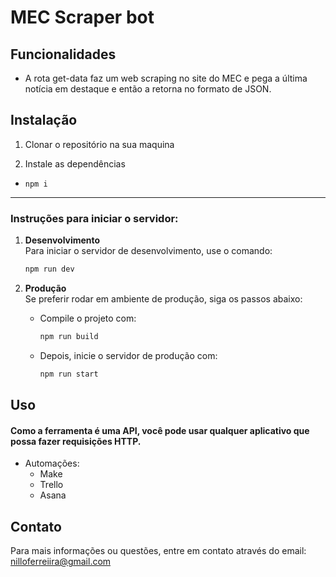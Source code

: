 # MEC Scraper bot

## Funcionalidades

- A rota get-data faz um web scraping no site do MEC e pega a última notícia em destaque e então a retorna no formato de JSON.

## Instalação

1. Clonar o repositório na sua maquina

2. Instale as dependências

- `npm i`

---

### Instruções para iniciar o servidor:

1. **Desenvolvimento**  
   Para iniciar o servidor de desenvolvimento, use o comando:

   ```bash
   npm run dev
   ```

2. **Produção**  
   Se preferir rodar em ambiente de produção, siga os passos abaixo:

   - Compile o projeto com:
     ```bash
     npm run build
     ```
   - Depois, inicie o servidor de produção com:
     ```bash
     npm run start
     ```

## Uso

#### Como a ferramenta é uma API, você pode usar qualquer aplicativo que possa fazer requisições HTTP.

- Automações:
  - Make
  - Trello
  - Asana

## Contato

Para mais informações ou questões, entre em contato através do email: [nilloferreiira@gmail.com](mailto:nilloferreiira@gmail.com)
